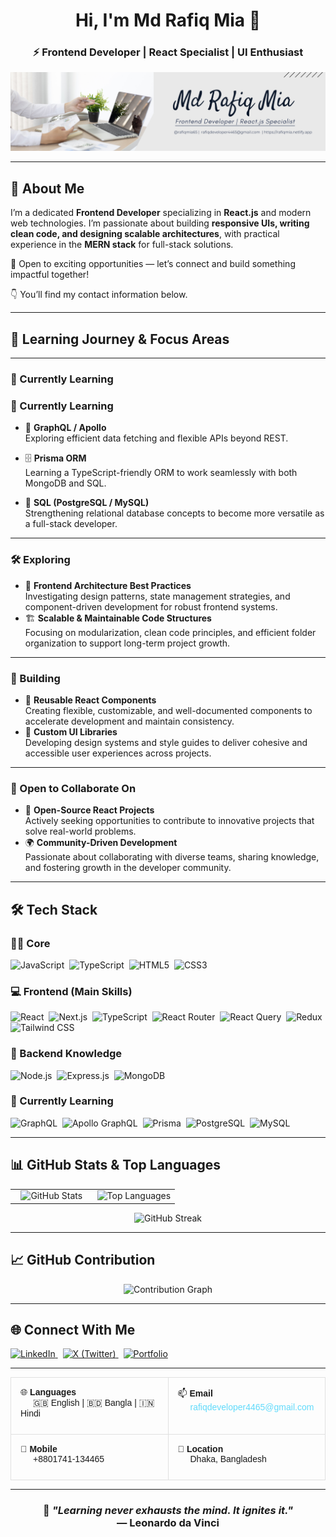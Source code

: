 <h1 align="center">Hi, I'm Md Rafiq Mia 👋</h1>
<h3 align="center">⚡ Frontend Developer | React Specialist | UI Enthusiast</h3>

<p align="center">
  <img src="img/rafiqmia65.png" alt="Md Rafiq Mia" />
</p>

---

## 💫 About Me

I’m a dedicated **Frontend Developer** specializing in **React.js** and modern web technologies. I’m passionate about building **responsive UIs, writing clean code, and designing scalable architectures**, with practical experience in the **MERN stack** for full-stack solutions.

📩 Open to exciting opportunities — let’s connect and build something impactful together!

👇 You’ll find my contact information below.

---

## 🧠 Learning Journey & Focus Areas

---

### 🌱 Currently Learning

### 🌱 Currently Learning

- 🔗 **GraphQL / Apollo**  
   Exploring efficient data fetching and flexible APIs beyond REST.

- 🗄️ **Prisma ORM**  
   Learning a TypeScript-friendly ORM to work seamlessly with both MongoDB and SQL.

- 💾 **SQL (PostgreSQL / MySQL)**  
   Strengthening relational database concepts to become more versatile as a full-stack developer.

---

### 🛠 Exploring

- 🧩 **Frontend Architecture Best Practices**  
   Investigating design patterns, state management strategies, and component-driven development for robust frontend systems.
- 🏗️ **Scalable & Maintainable Code Structures**  
   Focusing on modularization, clean code principles, and efficient folder organization to support long-term project growth.

---

### 📘 Building

- 🧱 **Reusable React Components**  
   Creating flexible, customizable, and well-documented components to accelerate development and maintain consistency.
- 🎨 **Custom UI Libraries**  
   Developing design systems and style guides to deliver cohesive and accessible user experiences across projects.

---

### 🤝 Open to Collaborate On

- 🚀 **Open-Source React Projects**  
   Actively seeking opportunities to contribute to innovative projects that solve real-world problems.
- 🌍 **Community-Driven Development**  
   Passionate about collaborating with diverse teams, sharing knowledge, and fostering growth in the developer community.

---

## 🛠 Tech Stack

### 👨‍💻 Core

<p>
  <img src="https://img.shields.io/badge/JavaScript-F7DF1E?style=for-the-badge&logo=javascript&logoColor=000" alt="JavaScript" />&nbsp;
  <img src="https://img.shields.io/badge/TypeScript-3178C6?style=for-the-badge&logo=typescript&logoColor=fff" alt="TypeScript" />&nbsp;
  <img src="https://img.shields.io/badge/HTML5-E34F26?style=for-the-badge&logo=html5&logoColor=fff" alt="HTML5" />&nbsp;
  <img src="https://img.shields.io/badge/CSS3-1572B6?style=for-the-badge&logo=css3&logoColor=fff" alt="CSS3" />
</p>

### 💻 Frontend (Main Skills)

<p>
  <img src="https://img.shields.io/badge/React-20232A?style=for-the-badge&logo=react&logoColor=61DAFB" alt="React" />&nbsp;
  <img src="https://img.shields.io/badge/Next.js-000000?style=for-the-badge&logo=nextdotjs&logoColor=FFFFFF" alt="Next.js" />&nbsp;
  <img src="https://img.shields.io/badge/TypeScript-3178C6?style=for-the-badge&logo=typescript&logoColor=FFFFFF" alt="TypeScript" />&nbsp;
  <img src="https://img.shields.io/badge/React_Router-CA4245?style=for-the-badge&logo=reactrouter&logoColor=FFFFFF" alt="React Router" />&nbsp;
  <img src="https://img.shields.io/badge/React_Query-FF4154?style=for-the-badge&logo=reactquery&logoColor=FFFFFF" alt="React Query" />&nbsp;
  <img src="https://img.shields.io/badge/Redux-593D88?style=for-the-badge&logo=redux&logoColor=FFFFFF" alt="Redux" />&nbsp;
  <img src="https://img.shields.io/badge/Tailwind_CSS-06B6D4?style=for-the-badge&logo=tailwindcss&logoColor=FFFFFF" alt="Tailwind CSS" />
</p>

### 🧠 Backend Knowledge

<p>
  <img src="https://img.shields.io/badge/Node.js-339933?style=for-the-badge&logo=node.js&logoColor=fff" alt="Node.js" />&nbsp;
  <img src="https://img.shields.io/badge/Express.js-000000?style=for-the-badge&logo=express&logoColor=fff" alt="Express.js" />&nbsp;
  <img src="https://img.shields.io/badge/MongoDB-47A248?style=for-the-badge&logo=mongodb&logoColor=fff" alt="MongoDB" />&nbsp;
</p>

### 🚀 Currently Learning

<p>
  <img src="https://img.shields.io/badge/GraphQL-E10098?style=for-the-badge&logo=graphql&logoColor=fff" alt="GraphQL" />&nbsp;
  <img src="https://img.shields.io/badge/Apollo%20GraphQL-311C87?style=for-the-badge&logo=apollo-graphql&logoColor=fff" alt="Apollo GraphQL" />&nbsp;
  <img src="https://img.shields.io/badge/Prisma-2D3748?style=for-the-badge&logo=prisma&logoColor=fff" alt="Prisma" />&nbsp;
  <img src="https://img.shields.io/badge/PostgreSQL-4169E1?style=for-the-badge&logo=postgresql&logoColor=fff" alt="PostgreSQL" />&nbsp;
  <img src="https://img.shields.io/badge/MySQL-4479A1?style=for-the-badge&logo=mysql&logoColor=fff" alt="MySQL" />&nbsp;
</p>

---

## 📊 GitHub Stats & Top Languages

<table align="center" width="100%">
  <tr>
    <td align="center" width="50%">
      <img src="https://github-readme-stats.vercel.app/api?username=rafiqmia65&show_icons=true&theme=synthwave&hide_border=true&rank_icon=github" alt="GitHub Stats" />
    </td>
    <td align="center" width="50%">
      <img src="https://github-readme-stats.vercel.app/api/top-langs/?username=rafiqmia65&layout=compact&theme=synthwave&hide_border=true" alt="Top Languages" />
    </td>
  </tr>
</table>

<p align="center">
  <img src="https://nirzak-streak-stats.vercel.app/?user=rafiqmia65&theme=synthwave&hide_border=true" alt="GitHub Streak"/>
</p>

---

## 📈 GitHub Contribution

<p align="center">
  <img src="https://github-readme-activity-graph.vercel.app/graph?username=rafiqmia65&theme=react-dark" alt="Contribution Graph" />
</p>

---

## 🌐 Connect With Me

<p align="left">
  <a href="https://www.linkedin.com/in/rafiqmia65/" target="_blank">
    <img src="https://img.shields.io/badge/LinkedIn-0A66C2?style=for-the-badge&logo=linkedin&logoColor=white" alt="LinkedIn" />
  </a>&nbsp;
  <a href="https://x.com/rafiqmia65" target="_blank">
    <img src="https://img.shields.io/badge/X-000000?style=for-the-badge&logo=x&logoColor=white" alt="X (Twitter)" />
  </a>&nbsp;
    <a href="https://rafiqmia.netlify.app/" target="_blank">
    <img src="https://img.shields.io/badge/Portfolio-24292e?style=for-the-badge&logo=vercel&logoColor=white" alt="Portfolio" />
  </a>
</p>

---

<table align="center" width="100%" style="border-collapse: collapse; font-family: Arial, sans-serif;">
  <tr>
    <td width="50%" style="padding: 15px; border: 1px solid #e0e0e0; vertical-align: top;">
      <p style="margin: 0 0 10px 0;">🌐 <strong>Languages</strong><br/>
      <span style="margin-left: 20px;">🇬🇧 English | 🇧🇩 Bangla | 🇮🇳 Hindi</span></p>
    </td>
    <td width="50%" style="padding: 15px; border: 1px solid #e0e0e0; vertical-align: top;">
      <p style="margin: 0 0 10px 0;">📫 <strong>Email</strong><br/>
      <span style="margin-left: 20px;"><a href="mailto:rafiqdeveloper4465@gmail.com" style="color: #61DAFB; text-decoration: none;">rafiqdeveloper4465@gmail.com</a></span></p>
    </td>
  </tr>
  <tr>
    <td width="50%" style="padding: 15px; border: 1px solid #e0e0e0; vertical-align: top;">
      <p style="margin: 0 0 10px 0;">📱 <strong>Mobile</strong><br/>
      <span style="margin-left: 20px;">+8801741-134465</span></p>
    </td>
    <td width="50%" style="padding: 15px; border: 1px solid #e0e0e0; vertical-align: top;">
      <p style="margin: 0 0 10px 0;">📍 <strong>Location</strong><br/>
      <span style="margin-left: 20px;">Dhaka, Bangladesh</span></p>
    </td>
  </tr>
</table>

---

<h3 align="center">
  🚀 <i>"Learning never exhausts the mind. It ignites it."</i><br />
  — <strong>Leonardo da Vinci</strong>
</h3>
